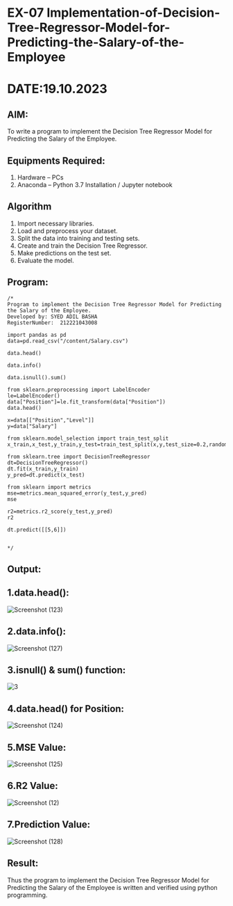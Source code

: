 # EX-07 Implementation-of-Decision-Tree-Regressor-Model-for-Predicting-the-Salary-of-the-Employee
# DATE:19.10.2023

## AIM:
To write a program to implement the Decision Tree Regressor Model for Predicting the Salary of the Employee.

## Equipments Required:
1. Hardware – PCs
2. Anaconda – Python 3.7 Installation / Jupyter notebook

## Algorithm
1. Import necessary libraries.
2. Load and preprocess your dataset.
3. Split the data into training and testing sets.
4. Create and train the Decision Tree Regressor.
5. Make predictions on the test set.
6. Evaluate the model.

## Program:
```
/*
Program to implement the Decision Tree Regressor Model for Predicting the Salary of the Employee.
Developed by: SYED ADIL BASHA
RegisterNumber:  212221043008

import pandas as pd
data=pd.read_csv("/content/Salary.csv")

data.head()

data.info()

data.isnull().sum()

from sklearn.preprocessing import LabelEncoder
le=LabelEncoder()
data["Position"]=le.fit_transform(data["Position"])
data.head()

x=data[["Position","Level"]]
y=data["Salary"]

from sklearn.model_selection import train_test_split
x_train,x_test,y_train,y_test=train_test_split(x,y,test_size=0.2,random_state=2)

from sklearn.tree import DecisionTreeRegressor
dt=DecisionTreeRegressor()
dt.fit(x_train,y_train)
y_pred=dt.predict(x_test)

from sklearn import metrics
mse=metrics.mean_squared_error(y_test,y_pred)
mse

r2=metrics.r2_score(y_test,y_pred)
r2

dt.predict([[5,6]])


*/
```

## Output:

## 1.data.head():
![Screenshot (123)](https://github.com/SYEDADILBASHA1/Implementation-of-Decision-Tree-Regressor-Model-for-Predicting-the-Salary-of-the-Employee/assets/134796157/03fe7e7b-9207-482c-b09c-0e6c126bd0e2)

## 2.data.info():
![Screenshot (127)](https://github.com/SYEDADILBASHA1/Implementation-of-Decision-Tree-Regressor-Model-for-Predicting-the-Salary-of-the-Employee/assets/134796157/3cbe9b67-717d-42b7-982d-5b882cfb06ab)

## 3.isnull() & sum() function:
![3](https://github.com/SYEDADILBASHA1/Implementation-of-Decision-Tree-Regressor-Model-for-Predicting-the-Salary-of-the-Employee/assets/134796157/f09bf215-6ffc-44b2-8d0f-72965fe61d54)

## 4.data.head() for Position:
![Screenshot (124)](https://github.com/SYEDADILBASHA1/Implementation-of-Decision-Tree-Regressor-Model-for-Predicting-the-Salary-of-the-Employee/assets/134796157/6062526b-8d82-4a15-b69d-1923f0686ebd)

## 5.MSE Value:
![Screenshot (125)](https://github.com/SYEDADILBASHA1/Implementation-of-Decision-Tree-Regressor-Model-for-Predicting-the-Salary-of-the-Employee/assets/134796157/323eaf73-6bab-46c4-8de7-3c5fffedce97)

## 6.R2 Value:
![Screenshot (12)](https://github.com/SYEDADILBASHA1/Implementation-of-Decision-Tree-Regressor-Model-for-Predicting-the-Salary-of-the-Employee/assets/134796157/0b9487f3-60da-40e2-bf40-55fd10a3ee0d)

## 7.Prediction Value:
![Screenshot (128)](https://github.com/SYEDADILBASHA1/Implementation-of-Decision-Tree-Regressor-Model-for-Predicting-the-Salary-of-the-Employee/assets/134796157/957fc48e-ef8e-479d-b2a0-a714937877ba)



## Result:
Thus the program to implement the Decision Tree Regressor Model for Predicting the Salary of the Employee is written and verified using python programming.
